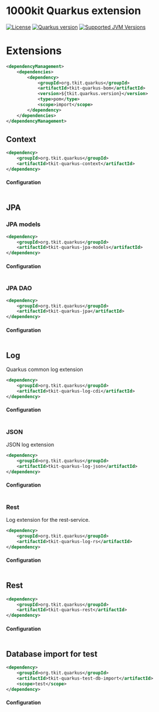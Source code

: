 
# 1000kit Quarkus extension

[![License](https://img.shields.io/github/license/quarkusio/quarkus?style=for-the-badge&logo=apache)](https://www.apache.org/licenses/LICENSE-2.0)
[![Quarkus version](https://img.shields.io/maven-central/v/io.quarkus/quarkus-bom?logo=apache-maven&style=for-the-badge&label=Quarkus)](https://search.maven.org/artifact/io.quarkus/quarkus-bom)
[![Supported JVM Versions](https://img.shields.io/badge/JVM-17-brightgreen.svg?style=for-the-badge&logo=Java)](https://openjdk.org/projects/jdk/17/)

# Extensions

```xml
<dependencyManagement>
    <dependencies>
        <dependency>
            <groupId>org.tkit.quarkus</groupId>
            <artifactId>tkit-quarkus-bom</artifactId>
            <version>${tkit.quarkus.version}</version>
            <type>pom</type>
            <scope>import</scope>
        </dependency>
    </dependencies>
</dependencyManagement>
```

## Context
```xml
<dependency>
    <groupId>org.tkit.quarkus</groupId>
    <artifactId>tkit-quarkus-context</artifactId>
</dependency>
```
#### Configuration
```properties

```

## JPA

### JPA models
```xml
<dependency>
    <groupId>org.tkit.quarkus</groupId>
    <artifactId>tkit-quarkus-jpa-models</artifactId>
</dependency>
```
#### Configuration
```properties

```

### JPA DAO
```xml
<dependency>
    <groupId>org.tkit.quarkus</groupId>
    <artifactId>tkit-quarkus-jpa</artifactId>
</dependency>
```

#### Configuration
```properties

```

## Log
Quarkus common log extension
```xml
<dependency>
    <groupId>org.tkit.quarkus</groupId>
    <artifactId>tkit-quarkus-log-cdi</artifactId>
</dependency>
```
#### Configuration
```properties

```

### JSON

JSON log extension
```xml
<dependency>
    <groupId>org.tkit.quarkus</groupId>
    <artifactId>tkit-quarkus-log-json</artifactId>
</dependency>
```
#### Configuration
```properties

```

### Rest
Log extension for the rest-service.
```xml
<dependency>
    <groupId>org.tkit.quarkus</groupId>
    <artifactId>tkit-quarkus-log-rs</artifactId>
</dependency>
```
#### Configuration
```properties

```

## Rest

```xml
<dependency>
    <groupId>org.tkit.quarkus</groupId>
    <artifactId>tkit-quarkus-rest</artifactId>
</dependency>
```
#### Configuration
```properties

```

## Database import for test
```xml
<dependency>
    <groupId>org.tkit.quarkus</groupId>
    <artifactId>tkit-quarkus-test-db-import</artifactId>
    <scope>test</scope>
</dependency>
```
#### Configuration
```properties

```

